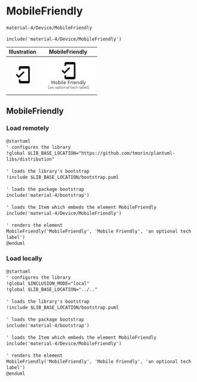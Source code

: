 # MobileFriendly


```text
material-4/Device/MobileFriendly
```

```text
include('material-4/Device/MobileFriendly')
```



| Illustration | MobileFriendly |
| :---: | :---: |
| ![illustration for Illustration](../../material-4/Device/MobileFriendly.png) | ![illustration for MobileFriendly](../../material-4/Device/MobileFriendly.Local.png) |




## MobileFriendly

### Load remotely
```plantuml
@startuml
' configures the library
!global $LIB_BASE_LOCATION="https://github.com/tmorin/plantuml-libs/distribution"

' loads the library's bootstrap
!include $LIB_BASE_LOCATION/bootstrap.puml

' loads the package bootstrap
include('material-4/bootstrap')

' loads the Item which embeds the element MobileFriendly
include('material-4/Device/MobileFriendly')

' renders the element
MobileFriendly('MobileFriendly', 'Mobile Friendly', 'an optional tech label')
@enduml
```

### Load locally
```plantuml
@startuml
' configures the library
!global $INCLUSION_MODE="local"
!global $LIB_BASE_LOCATION="../.."

' loads the library's bootstrap
!include $LIB_BASE_LOCATION/bootstrap.puml

' loads the package bootstrap
include('material-4/bootstrap')

' loads the Item which embeds the element MobileFriendly
include('material-4/Device/MobileFriendly')

' renders the element
MobileFriendly('MobileFriendly', 'Mobile Friendly', 'an optional tech label')
@enduml
```

